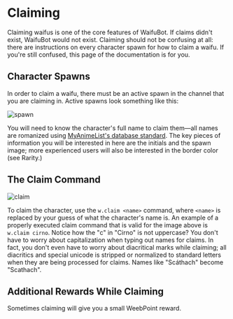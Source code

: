 # Claiming

Claiming waifus is one of the core features of WaifuBot. If claims didn't exist, WaifuBot would not exist. Claiming should not be confusing at all: there are instructions on every character spawn for how to claim a waifu. If you're still confused, this page of the documentation is for you.

## Character Spawns

In order to claim a waifu, there must be an active spawn in the channel that you are claiming in. Active spawns look something like this:

![spawn](https://cdn.discordapp.com/attachments/485936130064384001/528448071751827470/unknown.png)

You will need to know the character's full name to claim them—all names are romanized using [MyAnimeList's database standard](https://myanimelist.net/forum/?topicid=128975).
The key pieces of information you will be interested in here are the initials and the spawn image; more experienced users will also be interested in the border color (see Rarity.)

## The Claim Command

![claim](https://cdn.discordapp.com/attachments/485936130064384001/528452428132253708/unknown.png)


To claim the character, use the ``w.claim <name>`` command, where ``<name>`` is replaced by your guess of what the character's name is. An example of a properly executed claim command that is valid for the image above is ``w.claim cirno``. Notice how the "c" in "Cirno" is not uppercase? You don't have to worry about capitalization when typing out names for claims. In fact, you don't even have to worry about diacritical marks while claiming; all diacritics and special unicode is stripped or normalized to standard letters when they are being processed for claims. Names like "Scáthach" become "Scathach".

## Additional Rewards While Claiming

Sometimes claiming will give you a small WeebPoint reward.